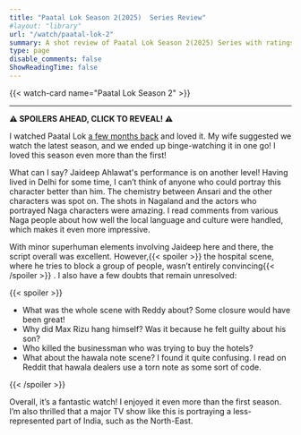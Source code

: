 ```yaml
---
title: "Paatal Lok Season 2(2025)  Series Review"
#layout: "library"
url: "/watch/paatal-lok-2"
summary: A shot review of Paatal Lok Season 2(2025) Series with ratings and a quick take.
type: page
disable_comments: false
ShowReadingTime: false
---
```


{{< watch-card name="Paatal Lok Season 2" >}}

---

**⚠️ SPOILERS AHEAD, CLICK TO REVEAL! ⚠️**


I watched Paatal Lok [a few months back](/watch/paatal-lok) and loved it. My wife suggested we watch the latest season, and we ended up binge-watching it in one go! I loved this season even more than the first!

What can I say? Jaideep Ahlawat's performance is on another level! Having lived in Delhi for some time, I can’t think of anyone who could portray this character better than him. The chemistry between Ansari and the other characters was spot on. The shots in Nagaland and the actors who portrayed Naga characters were amazing. I read comments from various Naga people about how well the local language and culture were handled, which makes it even more impressive.

With minor superhuman elements involving Jaideep here and there, the script overall was excellent. However,{{< spoiler >}}  the hospital scene, where he tries to block a group of people, wasn’t entirely convincing{{< /spoiler >}} . I also have a few  doubts that remain unresolved:

{{< spoiler >}} 

- What was the whole scene with Reddy about? Some closure would have been great!
- Why did Max Rizu hang himself? Was it because he felt guilty about his son?
- Who killed the businessman who was trying to buy the hotels?
- What about the hawala note scene? I found it quite confusing. I read on Reddit that hawala dealers use a torn note as some sort of code.

{{< /spoiler >}} 


Overall, it’s a fantastic watch! I enjoyed it even more than the first season. I’m also thrilled that a major TV show like this is portraying a less-represented part of India, such as the North-East.

